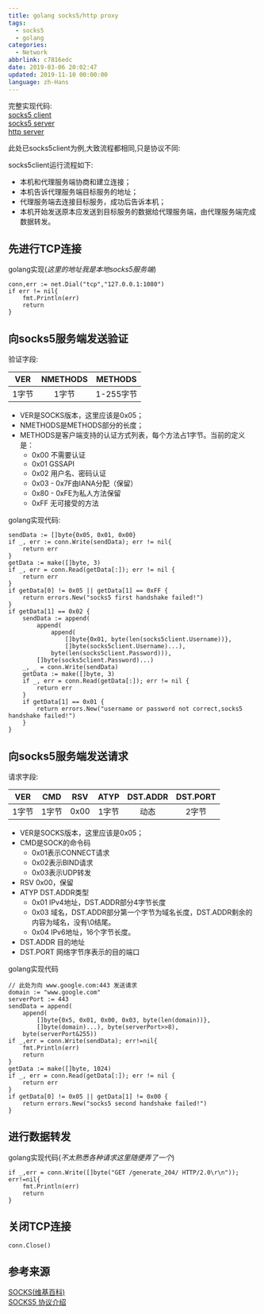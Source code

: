 ```yaml
---
title: golang socks5/http proxy
tags:
  - socks5
  - golang
categories:
  - Network
abbrlink: c7816edc
date: 2019-03-06 20:02:47
updated: 2019-11-10 00:00:00
language: zh-Hans
---
```

完整实现代码:  
[socks5 client](https://github.com/Asutorufa/SsrMicroClient/blob/master/net/socks5client/socks5Client.go)   
[socks5 server](https://github.com/Asutorufa/SsrMicroClient/blob/master/net/socks5Server/socks5server.go)  
[http server](https://github.com/Asutorufa/SsrMicroClient/blob/master/net/httpserver/httpserver.go)  

此处已socks5client为例,大致流程都相同,只是协议不同:  

socks5client运行流程如下:

- 本机和代理服务端协商和建立连接；
- 本机告诉代理服务端目标服务的地址；
- 代理服务端去连接目标服务，成功后告诉本机；
- 本机开始发送原本应发送到目标服务的数据给代理服务端，由代理服务端完成数据转发。

## 先进行TCP连接

golang实现(_这里的地址我是本地socks5服务端_)

```golang
conn,err := net.Dial("tcp","127.0.0.1:1080")
if err != nil{
    fmt.Println(err)
    return
}
```

## 向socks5服务端发送验证

验证字段:

|VER|NMETHODS|METHODS|
|:-:|:-:|:-:|
|1字节|1字节|1-255字节|

- VER是SOCKS版本，这里应该是0x05； <!--more--> 
- NMETHODS是METHODS部分的长度；  
- METHODS是客户端支持的认证方式列表，每个方法占1字节。当前的定义是：  
  - 0x00 不需要认证
  - 0x01 GSSAPI
  - 0x02 用户名、密码认证
  - 0x03 - 0x7F由IANA分配（保留）
  - 0x80 - 0xFE为私人方法保留
  - 0xFF 无可接受的方法

golang实现代码:  

```golang
sendData := []byte{0x05, 0x01, 0x00}
if _, err := conn.Write(sendData); err != nil{
    return err
}
getData := make([]byte, 3)
if _, err = conn.Read(getData[:]); err != nil {
    return err
}
if getData[0] != 0x05 || getData[1] == 0xFF {
    return errors.New("socks5 first handshake failed!")
}
if getData[1] == 0x02 {
    sendData := append(
        append(
            append(
                []byte{0x01, byte(len(socks5client.Username))},
                []byte(socks5client.Username)...),
            byte(len(socks5client.Password))),
        []byte(socks5client.Password)...)
    _, _ = conn.Write(sendData)
    getData := make([]byte, 3)
    if _, err = conn.Read(getData[:]); err != nil {
        return err
    }
    if getData[1] == 0x01 {
        return errors.New("username or password not correct,socks5 handshake failed!")
    }
}
```

## 向socks5服务端发送请求

请求字段:

|VER|CMD|RSV|ATYP|DST.ADDR|DST.PORT|
|:-:|:-:|:-:|:-:|:-:|:-:|
|1字节|1字节|0x00|1字节|动态|2字节|

- VER是SOCKS版本，这里应该是0x05；
- CMD是SOCK的命令码
  - 0x01表示CONNECT请求
  - 0x02表示BIND请求
  - 0x03表示UDP转发
- RSV 0x00，保留
- ATYP DST.ADDR类型
  - 0x01 IPv4地址，DST.ADDR部分4字节长度
  - 0x03 域名，DST.ADDR部分第一个字节为域名长度，DST.ADDR剩余的内容为域名，没有\0结尾。
  - 0x04 IPv6地址，16个字节长度。
- DST.ADDR 目的地址
- DST.PORT 网络字节序表示的目的端口

golang实现代码

```golang
// 此处为向 www.google.com:443 发送请求
domain := "www.google.com"
serverPort := 443
sendData = append(
    append(
        []byte{0x5, 0x01, 0x00, 0x03, byte(len(domain))},
        []byte(domain)...), byte(serverPort>>8),
    byte(serverPort&255))
if _,err = conn.Write(sendData); err!=nil{
    fmt.Println(err)
    return
}
getData := make([]byte, 1024)
if _, err = conn.Read(getData[:]); err != nil {
    return err
}
if getData[0] != 0x05 || getData[1] != 0x00 {
    return errors.New("socks5 second handshake failed!")
}
```

## 进行数据转发

golang实现代码(_不太熟悉各种请求这里随便弄了一个_)

```golang
if _,err = conn.Write([]byte("GET /generate_204/ HTTP/2.0\r\n")); err!=nil{
    fmt.Println(err)
    return
}
```

## 关闭TCP连接

```golang
conn.Close()
```

## 参考来源  

[SOCKS(维基百科)](https://en.wikipedia.org/wiki/SOCKS)  
[SOCKS5 协议介绍](https://my.oschina.net/997155658/blog/1563154)  
